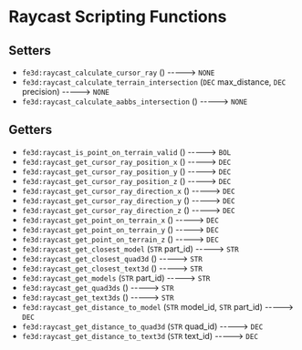 # Raycast Scripting Functions

## Setters

- `fe3d:raycast_calculate_cursor_ray` () -----> `NONE`
- `fe3d:raycast_calculate_terrain_intersection` (`DEC` max_distance, `DEC` precision) -----> `NONE`
- `fe3d:raycast_calculate_aabbs_intersection` () -----> `NONE`

## Getters

- `fe3d:raycast_is_point_on_terrain_valid` () -----> `BOL`
- `fe3d:raycast_get_cursor_ray_position_x` () -----> `DEC`
- `fe3d:raycast_get_cursor_ray_position_y` () -----> `DEC`
- `fe3d:raycast_get_cursor_ray_position_z` () -----> `DEC`
- `fe3d:raycast_get_cursor_ray_direction_x` () -----> `DEC`
- `fe3d:raycast_get_cursor_ray_direction_y` () -----> `DEC`
- `fe3d:raycast_get_cursor_ray_direction_z` () -----> `DEC`
- `fe3d:raycast_get_point_on_terrain_x` () -----> `DEC`
- `fe3d:raycast_get_point_on_terrain_y` () -----> `DEC`
- `fe3d:raycast_get_point_on_terrain_z` () -----> `DEC`
- `fe3d:raycast_get_closest_model` (`STR` part_id) -----> `STR`
- `fe3d:raycast_get_closest_quad3d` () -----> `STR`
- `fe3d:raycast_get_closest_text3d` () -----> `STR`
- `fe3d:raycast_get_models` (`STR` part_id) -----> `STR`
- `fe3d:raycast_get_quad3ds` () -----> `STR`
- `fe3d:raycast_get_text3ds` () -----> `STR`
- `fe3d:raycast_get_distance_to_model` (`STR` model_id, `STR` part_id) -----> `DEC`
- `fe3d:raycast_get_distance_to_quad3d` (`STR` quad_id) -----> `DEC`
- `fe3d:raycast_get_distance_to_text3d` (`STR` text_id) -----> `DEC`
